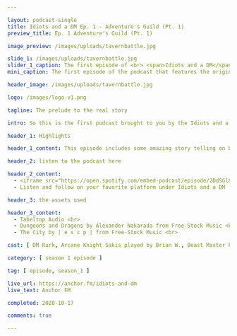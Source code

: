 ```yaml
---

layout: podcast-single
title: Idiots and a DM Ep. 1 - Adventure's Guild (Pt. 1)
preview_title: Ep. 1 Adventure's Guild (Pt. 1)

image_preview: /images/uploads/tavernbattle.jpg

slide_1: /images/uploads/tavernbattle.jpg
slider_1_caption: The first episode of <br> <span>Idiots and a DM</span>
mini_caption: The first episode of the podcast that features the original cast of players that started it all. Oh the fun that we had and also a skeleton can apparently parkour off walls too.

header_image: /images/uploads/tavernbattle.jpg

logo: /images/logo-v1.png

tagline: The prelude to the real story

intro: So this is the first podcast brought to you by the Idiots and a DM crew. We are doing this podcast as a way of sharing our experience of a newbie dungeon and dragons group. Well not all the way tho, 2 of us have played it before in various sessions. This episode will be the first of many to come - hopefully. The audio quality is a bit bad for many of us due to it being last minute and we all are doing it remote with either our phones' or laptops while the DM has his top of the line products. So bare with us during this moment. Our first journey starts in a town and earns our licenses to be adventures.

header_1: Highlights

header_1_content: This episode includes some amazing story telling on behalf of our DM Rurk and funny scenes involving two characters in the story. They thought it would be nice to touch other people stuff and it backfired. But besides that it also involves a mimic, a damn parkouring skeleton, and a funny blooper part of the recordings as well.

header_2: listen to the podcast here

header_2_content: 
  - <iframe src="https://open.spotify.com/embed-podcast/episode/2DdSGl8xoz02ERoE7IihES" width="100%" height="232" frameborder="0" allowtransparency="true" allow="encrypted-media"></iframe> <br>
  - Listen and follow on your favorite platform under Idiots and a DM

header_3: the assets used

header_3_content:
  - Tabeltop Audio <br>
  - Dungeons and Dragons by Alexander Nakarada from Free-Stock Music <br>
  - The City by | e s c p | from Free-Stock Music <br>

cast: [ DM Rurk, Arcane Knight Sakis played by Brian W., Beast Master Pyria played by LaTashia D., Blood Assassin Crorkiox played by Tray, Brute Pa-gog Turko played by Zachary M., Lycan Bloodfiend played by Dayron, Small human in background played by Payton W. ]

category: [ season 1 episode ]

tag: [ episode, season_1 ]

live_url: https://anchor.fm/idiots-and-dm
live_text: Anchor FM

completed: 2020-10-17

comments: true

---
```


